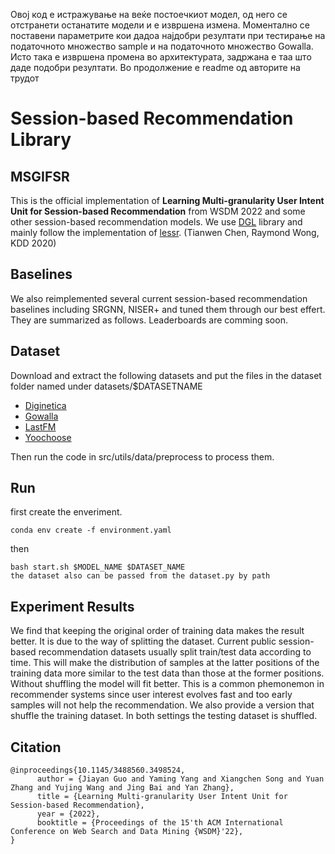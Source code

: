 Овој код е истражување на веќе постоeчкиот модел, од него се отстранети останатите модели и е извршена измена. Моментално се поставени параметрите кои дадоа најдобри резултати при тестирање на податочното множество sample и на податочното множество Gowalla. Исто така е извршена промена во архитектурата, задржана е таа што даде подобри резултати. Во продолжение е readme од авторите на трудот
# Session-based Recommendation Library

## MSGIFSR

This is the official implementation of **Learning Multi-granularity User Intent Unit for Session-based Recommendation** from WSDM 2022 and some other session-based recommendation models. We use [DGL](https://www.dgl.ai/) library and mainly follow the implementation of [lessr](https://github.com/twchen/lessr). (Tianwen Chen, Raymond Wong, KDD 2020)

## Baselines

We also reimplemented several current session-based recommendation baselines including SRGNN, NISER+ and tuned them through our best effert. They are summarized as follows. Leaderboards are comming soon.

## Dataset

Download and extract the following datasets and put the files in the dataset folder named under datasets/$DATASETNAME

* [Diginetica](https://competitions.codalab.org/competitions/11161#learn_the_details-data2)
* [Gowalla](http://snap.stanford.edu/data/loc-gowalla_totalCheckins.txt.gz)
* [LastFM](http://ocelma.net/MusicRecommendationDataset/lastfm-1K.html)
* [Yoochoose](https://www.kaggle.com/chadgostopp/recsys-challenge-2015)

Then run the code in src/utils/data/preprocess to process them.

## Run

first create the enveriment.

```
conda env create -f environment.yaml
```

then 

```
bash start.sh $MODEL_NAME $DATASET_NAME
the dataset also can be passed from the dataset.py by path
```
## Experiment Results

We find that keeping the original order of training data makes the result better. It is due to the way of splitting the dataset. Current public session-based recommendation datasets usually split train/test data according to time. This will make the distribution of samples at the latter positions of the training data more similar to the test data than those at the former positions. Without shuffling the model will fit better. This is a common phemonemon in recommender systems since user interest evolves fast and too early samples will not help the recommendation. We also provide a version that shuffle the training dataset. In both settings the testing dataset is shuffled.

## Citation

```
@inproceedings{10.1145/3488560.3498524,
      author = {Jiayan Guo and Yaming Yang and Xiangchen Song and Yuan Zhang and Yujing Wang and Jing Bai and Yan Zhang},
      title = {Learning Multi-granularity User Intent Unit for Session-based Recommendation},
      year = {2022},
      booktitle = {Proceedings of the 15'th ACM International Conference on Web Search and Data Mining {WSDM}'22},
}
```


